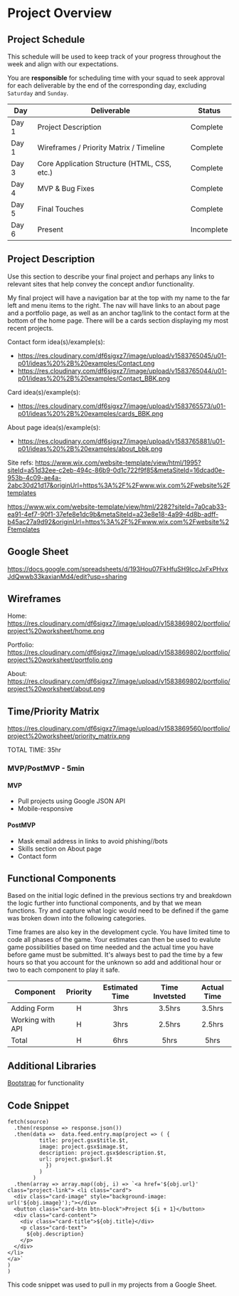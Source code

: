 # Project Overview

## Project Schedule

This schedule will be used to keep track of your progress throughout the week and align with our expectations.  

You are **responsible** for scheduling time with your squad to seek approval for each deliverable by the end of the corresponding day, excluding `Saturday` and `Sunday`.

|  Day | Deliverable | Status
|---|---| ---|
|Day 1| Project Description | Complete
|Day 1| Wireframes / Priority Matrix / Timeline | Complete
|Day 3| Core Application Structure (HTML, CSS, etc.) | Complete
|Day 4| MVP & Bug Fixes | Complete
|Day 5| Final Touches | Complete
|Day 6| Present | Incomplete


## Project Description

Use this section to describe your final project and perhaps any links to relevant sites that help convey the concept and\or functionality.

My final project will have a navigation bar at the top with my name to the far left and menu items to the right. The nav will have links to an about page and a portfolio page, as well as an anchor tag/link to the contact form at the bottom of the home page. There will be a cards section displaying my most recent projects.

Contact form idea(s)/example(s):
- https://res.cloudinary.com/df6sigxz7/image/upload/v1583765045/u01-p01/ideas%20%2B%20examples/Contact.png
- https://res.cloudinary.com/df6sigxz7/image/upload/v1583765044/u01-p01/ideas%20%2B%20examples/Contact_BBK.png

Card idea(s)/example(s):
- https://res.cloudinary.com/df6sigxz7/image/upload/v1583765573/u01-p01/ideas%20%2B%20examples/cards_BBK.png

About page idea(s)/example(s):
- https://res.cloudinary.com/df6sigxz7/image/upload/v1583765881/u01-p01/ideas%20%2B%20examples/about_bbk.png

Site refs:
https://www.wix.com/website-template/view/html/1995?siteId=a51d32ee-c2eb-494c-86b9-0d1c722f9f85&metaSiteId=16dcad0e-953b-4c09-ae4a-2abc30d21d17&originUrl=https%3A%2F%2Fwww.wix.com%2Fwebsite%2Ftemplates

https://www.wix.com/website-template/view/html/2282?siteId=7a0cab33-ea91-4ef7-90f1-37efe8e1dc9b&metaSiteId=a23e8e18-4a99-4d8b-adff-b45ac27a9d92&originUrl=https%3A%2F%2Fwww.wix.com%2Fwebsite%2Ftemplates

## Google Sheet

https://docs.google.com/spreadsheets/d/193Hou07FkHfuSH9IccJxFxPHvxJdQwwb33kaxianMd4/edit?usp=sharing

## Wireframes

Home: https://res.cloudinary.com/df6sigxz7/image/upload/v1583869802/portfolio/project%20worksheet/home.png

Portfolio: https://res.cloudinary.com/df6sigxz7/image/upload/v1583869802/portfolio/project%20worksheet/portfolio.png

About: https://res.cloudinary.com/df6sigxz7/image/upload/v1583869802/portfolio/project%20worksheet/about.png

## Time/Priority Matrix 

https://res.cloudinary.com/df6sigxz7/image/upload/v1583869560/portfolio/project%20worksheet/priority_matrix.png

TOTAL TIME: 35hr

### MVP/PostMVP - 5min 

#### MVP

- Pull projects using Google JSON API
- Mobile-responsive

#### PostMVP 

- Mask email address in links to avoid phishing//bots
- Skills section on About page
- Contact form

## Functional Components

Based on the initial logic defined in the previous sections try and breakdown the logic further into functional components, and by that we mean functions.  Try and capture what logic would need to be defined if the game was broken down into the following categories.

Time frames are also key in the development cycle.  You have limited time to code all phases of the game.  Your estimates can then be used to evalute game possibilities based on time needed and the actual time you have before game must be submitted. It's always best to pad the time by a few hours so that you account for the unknown so add and additional hour or two to each component to play it safe.

| Component | Priority | Estimated Time | Time Invetsted | Actual Time |
| --- | :---: |  :---: | :---: | :---: |
| Adding Form | H | 3hrs| 3.5hrs | 3.5hrs |
| Working with API | H | 3hrs| 2.5hrs | 2.5hrs |
| Total | H | 6hrs| 5hrs | 5hrs |

## Additional Libraries
 [Bootstrap](https://getbootstrap.com/) for functionality 

## Code Snippet

```
fetch(source)
  .then(response => response.json()) 
  .then(data =>  data.feed.entry.map(project => ( {
          title: project.gsx$title.$t,
          image: project.gsx$image.$t,
          description: project.gsx$description.$t,
          url: project.gsx$url.$t
            })
          )
        )
  .then(array => array.map((obj, i) => `<a href='${obj.url}' class="project-link"> <li class="card">
  <div class="card-image" style="background-image: url('${obj.image}');"></div>
  <button class="card-btn btn-block">Project ${i + 1}</button>
  <div class="card-content">
    <div class="card-title">${obj.title}</div>
    <p class="card-text">
      ${obj.description}
    </p>
  </div>
</li>
</a>`
)
)
```

This code snippet was used to pull in my projects from a Google Sheet.
